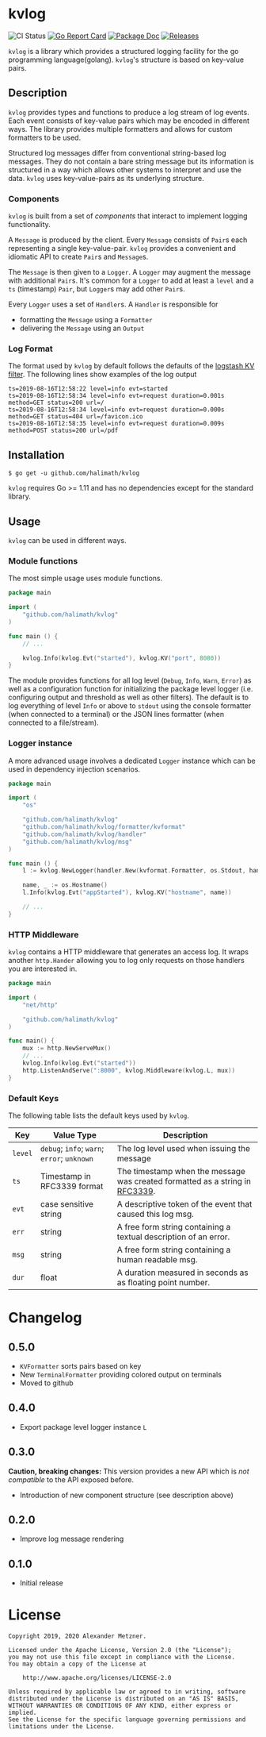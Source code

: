# kvlog

![CI Status][ci-img-url] [![Go Report Card][go-report-card-img-url]][go-report-card-url] [![Package Doc][package-doc-img-url]][package-doc-url] [![Releases][release-img-url]][release-url]

`kvlog` is a library which provides a structured logging facility for the go programming language(golang). 
`kvlog`'s structure is based on key-value pairs.

## Description

`kvlog` provides types and functions to produce a log stream of log events. Each event consists
of key-value pairs which may be encoded in different ways. The library provides multiple formatters
and allows for custom formatters to be used.

Structured log messages differ from conventional string-based log messages. They do not
contain a bare string message but its information is structured in a way which allows other
systems to interpret and use the data. `kvlog` uses key-value-pairs as its underlying structure.

### Components

`kvlog` is built from a set of _components_ that interact to implement logging functionality.

A `Message` is produced by the client. Every `Message` consists of `Pair`s each representing
a single key-value-pair. `kvlog` provides a convenient and idiomatic API to create `Pair`s and
`Message`s.

The `Message` is then given to a `Logger`. A `Logger` may augment the message with additional
`Pair`s. It's common for a `Logger` to add at least a `level` and a `ts` (timestamp) `Pair`, but
`Logger`s may add other `Pair`s.

Every `Logger` uses a set of `Handler`s. A `Handler` is responsible for
* formatting the `Message` using a `Formatter`
* delivering the `Message` using an `Output`

### Log Format

The format used by `kvlog` by default follows the defaults of the 
[logstash KV filter](https://www.elastic.co/guide/en/logstash/current/plugins-filters-kv.html). The following lines
show examples of the log output

```
ts=2019-08-16T12:58:22 level=info evt=started
ts=2019-08-16T12:58:34 level=info evt=request duration=0.001s method=GET status=200 url=/
ts=2019-08-16T12:58:34 level=info evt=request duration=0.000s method=GET status=404 url=/favicon.ico
ts=2019-08-16T12:58:35 level=info evt=request duration=0.009s method=POST status=200 url=/pdf 
```

## Installation

```
$ go get -u github.com/halimath/kvlog
```

`kvlog` requires Go >= 1.11 and has no dependencies except for the standard library.

## Usage

`kvlog` can be used in different ways. 

### Module functions

The most simple usage uses module functions.

```go
package main

import (
    "github.com/halimath/kvlog"
)

func main () {
    // ...

    kvlog.Info(kvlog.Evt("started"), kvlog.KV("port", 8080))
}
```

The module provides functions for all log level (`Debug`, `Info`, `Warn`, `Error`) as well as 
a configuration function for initializing the package level logger (i.e. configuring output 
and threshold as well as other filters). The default is to log everything of level `Info` or 
above to `stdout` using the console formatter (when connected to a terminal) or the JSON lines
formatter (when connected to a file/stream).

### Logger instance

A more advanced usage involves a dedicated `Logger` instance which can be used in dependency injection scenarios.

```go
package main

import (
	"os"

	"github.com/halimath/kvlog"
	"github.com/halimath/kvlog/formatter/kvformat"
	"github.com/halimath/kvlog/handler"
	"github.com/halimath/kvlog/msg"
)

func main () {
	l := kvlog.NewLogger(handler.New(kvformat.Formatter, os.Stdout, handler.Threshold(msg.LevelInfo)))

	name, _ := os.Hostname()
	l.Info(kvlog.Evt("appStarted"), kvlog.KV("hostname", name))

    // ...
}
```

### HTTP Middleware

`kvlog` contains a HTTP middleware that generates an access log. It wraps another `http.Hander` allowing you to
log only requests on those handlers you are interested in.

```go
package main

import (
	"net/http"

	"github.com/halimath/kvlog"
)

func main() {
    mux := http.NewServeMux()
    // ...
	kvlog.Info(kvlog.Evt("started"))
	http.ListenAndServe(":8000", kvlog.Middleware(kvlog.L, mux))
}
```

### Default Keys

The following table lists the default keys used by `kvlog`.

Key | Value Type | Description
-- | -- | --
`level` | `debug`; `info`; `warn`; `error`; `unknown` | The log level used when issuing the message
`ts` | Timestamp in RFC3339 format| The timestamp when the message was created formatted as a string in [RFC3339](https://datatracker.ietf.org/doc/html/rfc3339).
`evt` | case sensitive string | A descriptive token of the event that caused this log msg.
`err` | string | A free form string containing a textual description of an error.
`msg` | string | A free form string containing a human readable msg.
`dur` | float | A duration measured in seconds as as floating point number.

# Changelog

## 0.5.0
* `KVFormatter` sorts pairs based on key
* New `TerminalFormatter` providing colored output on terminals
* Moved to github

## 0.4.0
* Export package level logger instance `L`

## 0.3.0
__Caution, breaking changes:__ This version provides a new API which is _not compatible_ to the 
API exposed before.
* Introduction of new component structure (see description above)

## 0.2.0
* Improve log message rendering

## 0.1.0
* Initial release

# License

```
Copyright 2019, 2020 Alexander Metzner.

Licensed under the Apache License, Version 2.0 (the "License");
you may not use this file except in compliance with the License.
You may obtain a copy of the License at

    http://www.apache.org/licenses/LICENSE-2.0

Unless required by applicable law or agreed to in writing, software
distributed under the License is distributed on an "AS IS" BASIS,
WITHOUT WARRANTIES OR CONDITIONS OF ANY KIND, either express or implied.
See the License for the specific language governing permissions and
limitations under the License.
```

[ci-img-url]: https://github.com/halimath/kvlog/workflows/CI/badge.svg
[go-report-card-img-url]: https://goreportcard.com/badge/github.com/halimath/kvlog
[go-report-card-url]: https://goreportcard.com/report/github.com/halimath/kvlog
[package-doc-img-url]: https://img.shields.io/badge/GoDoc-Reference-blue.svg
[package-doc-url]: https://pkg.go.dev/github.com/halimath/kvlog
[release-img-url]: https://img.shields.io/github/v/release/halimath/kvlog.svg
[release-url]: https://github.com/halimath/kvlog/releases



